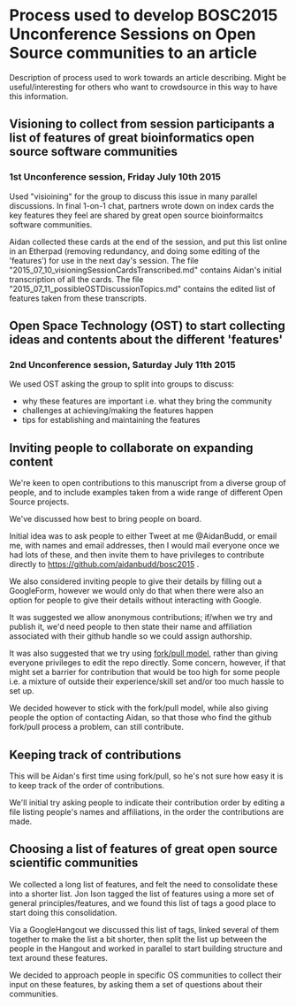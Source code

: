 # Process used to develop BOSC2015 Unconference Sessions on Open Source communities to an article

Description of process used to work towards an article describing. Might be useful/interesting for others who want to crowdsource in this way to have this information.

## Visioning to collect from session participants a list of features of great bioinformatics open source software communities 

### 1st Unconference session, Friday July 10th 2015

Used "visioining" for the group to discuss this issue in many parallel discussions. In final 1-on-1 chat, partners wrote down on index cards the key features they feel are shared by great open source bioinformaitcs software communities.

Aidan collected these cards at the end of the session, and put this list online in an Etherpad (removing redundancy, and doing some editing of the 'features') for use in the next day's session. The file "2015_07_10_visioningSessionCardsTranscribed.md" contains Aidan's initial transcription of all the cards. The file "2015_07_11_possibleOSTDiscussionTopics.md" contains the edited list of features taken from these transcripts.

## Open Space Technology (OST) to start collecting ideas and contents about the different 'features'

### 2nd Unconference session, Saturday July 11th 2015

We used OST asking the group to split into groups to discuss:

- why these features are important i.e. what they bring the community
- challenges at achieving/making the features happen
- tips for establishing and maintaining the features

## Inviting people to collaborate on expanding content

We're keen to open contributions to this manuscript from a diverse group of people, and to include examples taken from a wide range of different Open Source projects.

We've discussed how best to bring people on board.

Initial idea was to ask people to either Tweet at me @AidanBudd, or email me, with names and email addresses, then I would mail everyone once we had lots of these, and then invite them to have privileges to contribute directly to https://github.com/aidanbudd/bosc2015 .

We also considered inviting people to give their details by filling out a GoogleForm, however we would only do that when there were also an option for people to give their details without interacting with Google.

It was suggested we allow anonymous contributions; if/when we try and publish it, we'd need people to then state their name and affiliation associated with their github handle so we could assign authorship.

It was also suggested that we try using [fork/pull model](https://help.github.com/articles/using-pull-requests/), rather than giving everyone privileges to edit the repo directly. Some concern, however, if that might set a barrier for contribution that would be too high for some people i.e. a mixture of outside their experience/skill set and/or too much hassle to set up.

We decided however to stick with the fork/pull model, while also giving people the option of contacting Aidan, so that those who find the github fork/pull process a problem, can still contribute.

## Keeping track of contributions

This will be Aidan's first time using fork/pull, so he's not sure how easy it is to keep track of the order of contributions.

We'll initial try asking people to indicate their contribution order by editing a file listing people's names and affiliations, in the order the contributions are made.

## Choosing a list of features of great open source scientific communities

We collected a long list of features, and felt the need to consolidate these into a shorter list. Jon Ison tagged the list of features using a more set of general principles/features, and we found this list of tags a good place to start doing this consolidation.

Via a GoogleHangout we discussed this list of tags, linked several of them together to make the list a bit shorter, then split the list up between the people in the Hangout and worked in parallel to start building structure and text around these features.

We decided to approach people in specific OS communities to collect their input on these features, by asking them a set of questions about their communities.